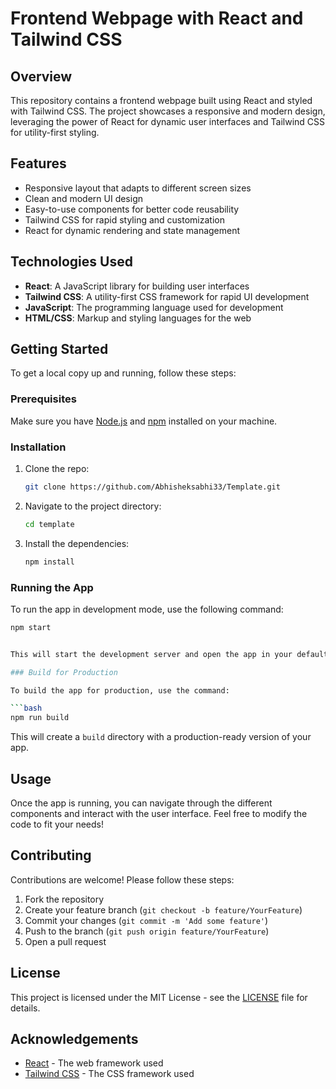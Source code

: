
# Frontend Webpage with React and Tailwind CSS

## Overview

This repository contains a frontend webpage built using React and styled with Tailwind CSS. The project showcases a responsive and modern design, leveraging the power of React for dynamic user interfaces and Tailwind CSS for utility-first styling.

## Features

- Responsive layout that adapts to different screen sizes
- Clean and modern UI design
- Easy-to-use components for better code reusability
- Tailwind CSS for rapid styling and customization
- React for dynamic rendering and state management

## Technologies Used

- **React**: A JavaScript library for building user interfaces
- **Tailwind CSS**: A utility-first CSS framework for rapid UI development
- **JavaScript**: The programming language used for development
- **HTML/CSS**: Markup and styling languages for the web

## Getting Started

To get a local copy up and running, follow these steps:

### Prerequisites

Make sure you have [Node.js](https://nodejs.org/) and [npm](https://www.npmjs.com/) installed on your machine.

### Installation

1. Clone the repo:
   ```bash
   git clone https://github.com/Abhisheksabhi33/Template.git
   ```

2. Navigate to the project directory:
   ```bash
   cd template
   ```

3. Install the dependencies:
   ```bash
   npm install
   ```

### Running the App

To run the app in development mode, use the following command:

```bash
npm start


This will start the development server and open the app in your default browser.

### Build for Production

To build the app for production, use the command:

```bash
npm run build
```

This will create a `build` directory with a production-ready version of your app.

## Usage

Once the app is running, you can navigate through the different components and interact with the user interface. Feel free to modify the code to fit your needs!

## Contributing

Contributions are welcome! Please follow these steps:

1. Fork the repository
2. Create your feature branch (`git checkout -b feature/YourFeature`)
3. Commit your changes (`git commit -m 'Add some feature'`)
4. Push to the branch (`git push origin feature/YourFeature`)
5. Open a pull request

## License

This project is licensed under the MIT License - see the [LICENSE](LICENSE) file for details.

## Acknowledgements

- [React](https://reactjs.org/) - The web framework used
- [Tailwind CSS](https://tailwindcss.com/) - The CSS framework used
```

